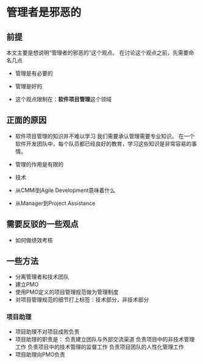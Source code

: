 # 管理者是邪恶的

## 前提

本文主要是想说明“管理者的邪恶的”这个观点。
在讨论这个观点之前，先需要命名几点
- 管理是有必要的
  
- 管理是好的
- 这个观点限制在：**软件项目管理**这个领域

## 正面的原因
- 软件项目管理的知识并不难以学习
  我们需要承认管理需要专业知识。
	在一个软件开发团队中，每个队员都已经良好的教育，学习这些知识是非常容易的事情。

- 管理的作用是有限的
  
- 技术
- 从CMMI到Agile Development意味着什么
- 从Manager到Project Assistance
  

## 需要反驳的一些观点
- 如何做绩效考核

## 一些方法

- 分离管理者和技术团队
- 建立PMO
- 使用PMO定义的项目管理规范做为管理制度
- 对项目管理规范的细节打上标签：技术部分，非技术部分

### 项目助理
- 项目助理不对项目成败负责
- 项目助理的职责是：
	负责建立团队与外部交流渠道
	负责项目中的非技术管理工作
	负责项目中的技术管理的监督工作
	负责项目团队的人性化管理工作
- 项目助理向PMO负责
